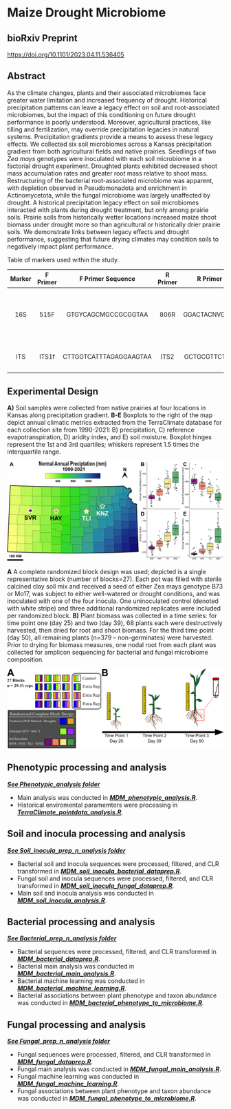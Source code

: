 # Maize Drought Microbiome

## bioRxiv Preprint
<https://doi.org/10.1101/2023.04.11.536405>

## Abstract

As the climate changes, plants and their associated microbiomes face greater water limitation and increased frequency of drought. Historical precipitation patterns can leave a legacy effect on soil and root-associated microbiomes, but the impact of this conditioning on future drought performance is poorly understood. Moreover, agricultural practices, like tilling and fertilization, may override precipitation legacies in natural systems. Precipitation gradients provide a means to assess these legacy effects. We collected six soil microbiomes across a Kansas precipitation gradient from both agricultural fields and native prairies. Seedlings of two *Zea mays* genotypes were inoculated with each soil microbiome in a factorial drought experiment. Droughted plants exhibited decreased shoot mass accumulation rates and greater root mass relative to shoot mass. Restructuring of the bacterial root-associated microbiome was apparent, with depletion observed in Pseudomonadota and enrichment in Actinomycetota, while the fungal microbiome was largely unaffected by drought. A historical precipitation legacy effect on soil microbiomes interacted with plants during drought treatment, but only among prairie soils. Prairie soils from historically wetter locations increased maize shoot biomass under drought more so than agricultural or historically drier prairie soils. We demonstrate links between legacy effects and drought performance, suggesting that future drying climates may condition soils to negatively impact plant performance.

Table of markers used within the study.

| Marker   | F Primer| F Primer Sequence       | R Primer| R Primer Sequence    | Size (bp) | Citation                                       |
|:--------:|:-------:|:-----------------------:|:-------:|:--------------------:|:---------:|:----------------------------------------------:|
| 16S      | 515F    | GTGYCAGCMGCCGCGGTAA     | 806R    | GGACTACNVGGGTWTCTAAT | 390       | Parada *et al.* 2016 and Apprill *et al.* 2015 |
| ITS      | ITS1f   | CTTGGTCATTTAGAGGAAGTAA  | ITS2    | GCTGCGTTCTTCATCGATGC | variable  | Smith and Peay 2014                            |


## Experimental Design

**A)** Soil samples were collected from native prairies at four locations in Kansas along precipitation gradient. **B-E** Boxplots to the right of the map depict annual climatic metrics extracted from the TerraClimate database for each collection site from 1990-2021: B) precipitation, C) reference evapotranspiration, D) aridity index, and E) soil moisture. Boxplot hinges represent the 1st and 3rd quartiles; whiskers represent 1.5 times the interquartile range.

![Image of experimental design 1](https://github.com/Kenizzer/Maize_Drought_Microbiome/blob/main/Experimental_design_1.png)

 **A** A complete randomized block design was used; depicted is a single representative block (number of blocks=27). Each pot was filled with sterile calcined clay soil mix and received a seed of either Zea mays genotype B73 or Mo17, was subject to either well-watered or drought conditions, and was inoculated with one of the four inocula. One uninoculated control (denoted with white stripe) and three additional randomized replicates were included per randomized block. **B)** Plant biomass was collected in a time series: for time point one (day 25) and two (day 39), 68 plants each were destructively harvested, then dried for root and shoot biomass. For the third time point (day 50), all remaining plants (n=379 – non-germinates) were harvested. Prior to drying for biomass measures, one nodal root from each plant was collected for amplicon sequencing for bacterial and fungal microbiome composition.

![Image of experimental design 2](https://github.com/Kenizzer/Maize_Drought_Microbiome/blob/main/Experimental_design_2.png)

## Phenotypic processing and analysis

[***See Phenotypic_analysis folder***](https://github.com/Kenizzer/Maize_Drought_Microbiome/tree/main/Phenotypic_analysis)

- Main analysis was conducted in [***MDM_phenotypic_analysis.R***](https://github.com/Kenizzer/Maize_Drought_Microbiome/blob/main/Phenotypic_analysis/MDM_phenotypic_analysis.R).
- Historical enviromental paramemters were processing in [***TerraClimate_pointdata_analysis.R***](https://github.com/Kenizzer/Maize_Drought_Microbiome/blob/main/Phenotypic_analysis/TerraClimate_environmental_parameters/TerraClimate_pointdata_analysis.R).

## Soil and inocula processing and analysis

[***See Soil_inocula_prep_n_analysis folder***](https://github.com/Kenizzer/Maize_Drought_Microbiome/tree/main/Soil_inocula_prep_n_analysis)

- Bacterial soil and inocula sequences were processed, filtered, and CLR transformed in [***MDM_soil_inocula_bacterial_dataprep.R***](https://github.com/Kenizzer/Maize_Drought_Microbiome/blob/main/Soil_inocula_prep_n_analysis/MDM_soil_inocula_bacterial_dataprep.R).
- Fungal soil and inocula sequences were processed, filtered, and CLR transformed in [***MDM_soil_inocula_fungal_dataprep.R***](https://github.com/Kenizzer/Maize_Drought_Microbiome/blob/main/Soil_inocula_prep_n_analysis/MDM_soil_inocula_fungal_dataprep.R).
- Main soil and inocula analysis was conducted in [***MDM_soil_inocula_analysis.R***](https://github.com/Kenizzer/Maize_Drought_Microbiome/blob/main/Soil_inocula_prep_n_analysis/MDM_soil_inocula_analysis.R).

## Bacterial processing and analysis

[***See Bacterial_prep_n_analysis folder***](https://github.com/Kenizzer/Maize_Drought_Microbiome/tree/main/Bacterial_prep_n_analysis)

- Bacterial sequences were processed, filtered, and CLR transformed in [***MDM_bacterial_dataprep.R***](https://github.com/Kenizzer/Maize_Drought_Microbiome/blob/main/Bacterial_prep_n_analysis/MDM_bacterial_dataprep.R).
- Bacterial main analysis was conducted in [***MDM_bacterial_main_analysis.R***](https://github.com/Kenizzer/Maize_Drought_Microbiome/blob/main/Bacterial_prep_n_analysis/MDM_bacterial_main_analysis.R).
- Bacterial machine learning was conducted in [***MDM_bacterial_machine_learning.R***](https://github.com/Kenizzer/Maize_Drought_Microbiome/blob/main/Bacterial_prep_n_analysis/MDM_bacterial_machine_learning.R).
- Bacterial associations between plant phenotype and taxon abundance was conducted in [***MDM_bacterial_phenotype_to_microbiome.R***](https://github.com/Kenizzer/Maize_Drought_Microbiome/blob/main/Bacterial_prep_n_analysis/MDM_bacterial_phenotype_to_microbiome.R).

## Fungal processing and analysis

[***See Fungal_prep_n_analysis folder***](https://github.com/Kenizzer/Maize_Drought_Microbiome/tree/main/Fungal_prep_n_analysis)

- Fungal sequences were processed, filtered, and CLR transformed in [***MDM_fungal_dataprep.R***](https://github.com/Kenizzer/Maize_Drought_Microbiome/blob/main/Fungal_prep_n_analysis/MDM_fungal_dataprep.R).
- Fungal main analysis was conducted in [***MDM_fungal_main_analysis.R***](https://github.com/Kenizzer/Maize_Drought_Microbiome/blob/main/Fungal_prep_n_analysis/MDM_fungal_main_analysis.R).
- Fungal machine learning was conducted in [***MDM_fungal_machine_learning.R***](https://github.com/Kenizzer/Maize_Drought_Microbiome/blob/main/Fungal_prep_n_analysis/MDM_fungal_machine_learning.R).
- Fungal associations between plant phenotype and taxon abundance was conducted in [***MDM_fungal_phenotype_to_microbiome.R***](https://github.com/Kenizzer/Maize_Drought_Microbiome/blob/main/Fungal_prep_n_analysis/MDM_fungal_phenotype_to_microbiome.R).